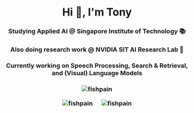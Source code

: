 <h1 align="center">Hi 👋, I'm Tony</h1>
<h3 align="center">Studying Applied AI @ Singapore Institute of Technology 📚</h3>
<h3 align="center">Also doing research work @ NVIDIA SIT AI Research Lab 🔬</h3>
<h3 align="center">Currently working on Speech Processing, Search & Retrieval, and (Visual) Language Models<h3>

<p align="center"><img src="https://komarev.com/ghpvc/?username=fishpain&label=Visitors&color=0e75b6&style=plastic" alt="fishpain" /> </p>
<p align="center">
<img align="center" src="https://github-readme-stats.vercel.app/api/top-langs?username=fishpain&show_icons=true&theme=dark&locale=en&layout=compact" alt="fishpain" />
&nbsp&nbsp&nbsp&nbsp
<img align="center" src="https://github-readme-stats.vercel.app/api?username=fishpain&show_icons=true&theme=dark&hide_title=true" alt="fishpain" />
</p>
